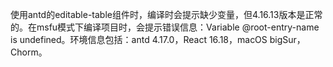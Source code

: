 使用antd的editable-table组件时，编译时会提示缺少变量，但4.16.13版本是正常的。在msfu模式下编译项目时，会提示错误信息：Variable @root-entry-name is undefined。环境信息包括：antd 4.17.0，React 16.18，macOS bigSur，Chorm。
